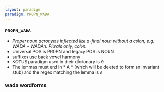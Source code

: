 ```yaml
---
layout: paradigm
paradigm: PROPN_WADA
---
```

### ` PROPN_WADA `

* _Proper noun acronyms inflected like a-final noun without a colon, e.g. WADA ~ WADAn. Plurals only, colon._
* Universal POS is PROPN and legacy POS is NOUN
* suffixes use back vowel harmony
* KOTUS paradigm used in their dictionary is 9
* The lemmas must end in * A * (which will be deleted to form an invariant stub) and the regex matching the lemma is ` A `

### wada wordforms


